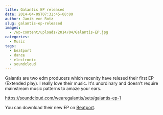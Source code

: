 ```yaml
---
title: Galantis EP released
date: 2014-04-09T07:31:45+00:00
author: Janik von Rotz
slug: galantis-ep-released
images:
  - /wp-content/uploads/2014/04/Galantis-EP.jpg
categories:
  - Music
tags:
  - beatport
  - dance
  - electronic
  - soundcloud
---
```

Galantis are two edm producers which recenlty have relesed their first EP (Extended play). I really love their music. It's unordinary and doesn't require mainstream music patterns to amaze your ears.

https://soundcloud.com/wearegalantis/sets/galantis-ep-1

You can download their new EP on [Beatport](http://www.beatport.com/release/galantis-ep/1273820).
